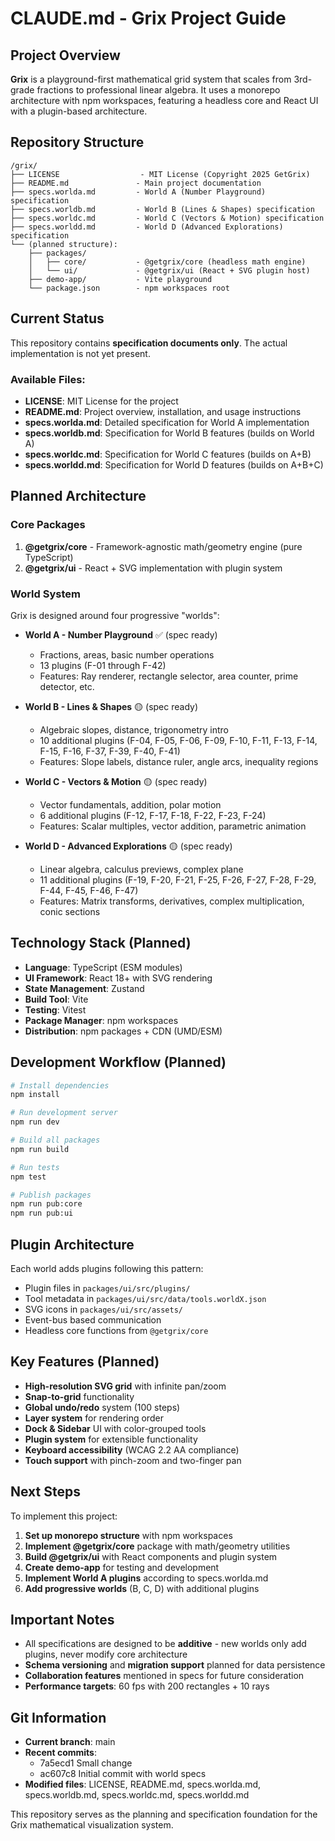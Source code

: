 # CLAUDE.md - Grix Project Guide

## Project Overview

**Grix** is a playground-first mathematical grid system that scales from 3rd-grade fractions to professional linear algebra. It uses a monorepo architecture with npm workspaces, featuring a headless core and React UI with a plugin-based architecture.

## Repository Structure

```
/grix/
├── LICENSE                  - MIT License (Copyright 2025 GetGrix)
├── README.md               - Main project documentation
├── specs.worlda.md         - World A (Number Playground) specification
├── specs.worldb.md         - World B (Lines & Shapes) specification  
├── specs.worldc.md         - World C (Vectors & Motion) specification
├── specs.worldd.md         - World D (Advanced Explorations) specification
└── (planned structure):
    ├── packages/
    │   ├── core/           - @getgrix/core (headless math engine)
    │   └── ui/             - @getgrix/ui (React + SVG plugin host)
    ├── demo-app/           - Vite playground
    └── package.json        - npm workspaces root
```

## Current Status

This repository contains **specification documents only**. The actual implementation is not yet present.

### Available Files:
- **LICENSE**: MIT License for the project
- **README.md**: Project overview, installation, and usage instructions
- **specs.worlda.md**: Detailed specification for World A implementation
- **specs.worldb.md**: Specification for World B features (builds on World A)
- **specs.worldc.md**: Specification for World C features (builds on A+B)
- **specs.worldd.md**: Specification for World D features (builds on A+B+C)

## Planned Architecture

### Core Packages
1. **@getgrix/core** - Framework-agnostic math/geometry engine (pure TypeScript)
2. **@getgrix/ui** - React + SVG implementation with plugin system

### World System
Grix is designed around four progressive "worlds":

- **World A - Number Playground** ✅ (spec ready)
  - Fractions, areas, basic number operations
  - 13 plugins (F-01 through F-42)
  - Features: Ray renderer, rectangle selector, area counter, prime detector, etc.

- **World B - Lines & Shapes** 🟡 (spec ready)
  - Algebraic slopes, distance, trigonometry intro
  - 10 additional plugins (F-04, F-05, F-06, F-09, F-10, F-11, F-13, F-14, F-15, F-16, F-37, F-39, F-40, F-41)
  - Features: Slope labels, distance ruler, angle arcs, inequality regions

- **World C - Vectors & Motion** 🟡 (spec ready)
  - Vector fundamentals, addition, polar motion
  - 6 additional plugins (F-12, F-17, F-18, F-22, F-23, F-24)
  - Features: Scalar multiples, vector addition, parametric animation

- **World D - Advanced Explorations** 🟡 (spec ready)
  - Linear algebra, calculus previews, complex plane
  - 11 additional plugins (F-19, F-20, F-21, F-25, F-26, F-27, F-28, F-29, F-44, F-45, F-46, F-47)
  - Features: Matrix transforms, derivatives, complex multiplication, conic sections

## Technology Stack (Planned)

- **Language**: TypeScript (ESM modules)
- **UI Framework**: React 18+ with SVG rendering
- **State Management**: Zustand
- **Build Tool**: Vite
- **Testing**: Vitest
- **Package Manager**: npm workspaces
- **Distribution**: npm packages + CDN (UMD/ESM)

## Development Workflow (Planned)

```bash
# Install dependencies
npm install

# Run development server
npm run dev

# Build all packages
npm run build

# Run tests
npm test

# Publish packages
npm run pub:core
npm run pub:ui
```

## Plugin Architecture

Each world adds plugins following this pattern:
- Plugin files in `packages/ui/src/plugins/`
- Tool metadata in `packages/ui/src/data/tools.worldX.json`
- SVG icons in `packages/ui/src/assets/`
- Event-bus based communication
- Headless core functions from `@getgrix/core`

## Key Features (Planned)

- **High-resolution SVG grid** with infinite pan/zoom
- **Snap-to-grid** functionality
- **Global undo/redo** system (100 steps)
- **Layer system** for rendering order
- **Dock & Sidebar** UI with color-grouped tools
- **Plugin system** for extensible functionality
- **Keyboard accessibility** (WCAG 2.2 AA compliance)
- **Touch support** with pinch-zoom and two-finger pan

## Next Steps

To implement this project:

1. **Set up monorepo structure** with npm workspaces
2. **Implement @getgrix/core** package with math/geometry utilities
3. **Build @getgrix/ui** with React components and plugin system
4. **Create demo-app** for testing and development
5. **Implement World A plugins** according to specs.worlda.md
6. **Add progressive worlds** (B, C, D) with additional plugins

## Important Notes

- All specifications are designed to be **additive** - new worlds only add plugins, never modify core architecture
- **Schema versioning** and **migration support** planned for data persistence
- **Collaboration features** mentioned in specs for future consideration
- **Performance targets**: 60 fps with 200 rectangles + 10 rays

## Git Information

- **Current branch**: main
- **Recent commits**: 
  - 7a5ecd1 Small change
  - ac607c8 Initial commit with world specs
- **Modified files**: LICENSE, README.md, specs.worlda.md, specs.worldb.md, specs.worldc.md, specs.worldd.md

This repository serves as the planning and specification foundation for the Grix mathematical visualization system.
